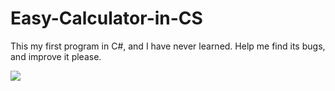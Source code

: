 # Easy-Calculator-in-CS
This my first program in C#, and I have never learned. Help me find its bugs, and improve it please. 

[![](https://www.dropbox.com/s/9hogux4gpb37r19/2016-03-19_14-46-55.png?dl=0)](https://www.dropbox.com/s/9hogux4gpb37r19/2016-03-19_14-46-55.png?dl=0)
